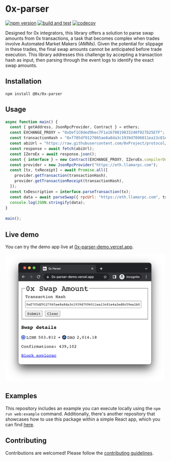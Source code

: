 # 0x-parser

[![npm version](https://img.shields.io/npm/v/@0x/0x-parser.svg?style=flat-square)](https://www.npmjs.com/package/@0x/0x-parser)
[![build and test](https://github.com/0xproject/0x-parser/actions/workflows/test.yml/badge.svg)](https://github.com/0xproject/0x-parser/actions/workflows/test.yml)
[![codecov](https://codecov.io/gh/0xproject/0x-parser/branch/main/graph/badge.svg?token=OnNsoc2OrF)](https://codecov.io/gh/0xproject/0x-parser)

Designed for 0x integrators, this library offers a solution to parse swap amounts from 0x transactions, a task that becomes complex when trades involve Automated Market Makers (AMMs). Given the potential for slippage in these trades, the final swap amounts cannot be anticipated before trade execution. This library addresses this challenge by accepting a transaction hash as input, then parsing through the event logs to identify the exact swap amounts.

## Installation

```
npm install @0x/0x-parser
```

## Usage

```javascript
async function main() {
  const { getAddress, JsonRpcProvider, Contract } = ethers;
  const EXCHANGE_PROXY = "0xDef1C0ded9bec7F1a1670819833240f027b25EfF";
  const transactionHash = "0xf705df9127065ae8a8da3c1939d7096011ea13c81e4a2ed8c59ea1b039f7565d";
  const abiUrl = "https://raw.githubusercontent.com/0xProject/protocol/development/packages/contract-artifacts/artifacts/IZeroEx.json";
  const response = await fetch(abiUrl);
  const IZeroEx = await response.json();
  const { interface } = new Contract(EXCHANGE_PROXY, IZeroEx.compilerOutput.abi);
  const provider = new JsonRpcProvider("https://eth.llamarpc.com");
  const [tx, txReceipt] = await Promise.all([
    provider.getTransaction(transactionHash),
    provider.getTransactionReceipt(transactionHash),
  ]);
  const txDescription = interface.parseTransaction(tx);
  const data = await parseSwap({ rpcUrl: "https://eth.llamarpc.com", txReceipt, txDescription });
  console.log(JSON.stringify(data);
}

main();
```

## Live demo

You can try the demo app live at [0x-parser-demo.vercel.app](0x-parser-demo.vercel.app).

<img src="https://raw.githubusercontent.com/hzhu/yo/main/react-demo.png" alt="0x parser React demo app" width="500"/>

## Examples

This repository includes an example you can execute locally using the `npm run web:example` command. Additionally, there's another repository that showcases how to use this package within a simple React app, which you can find [here](https://github.com/hzhu/0x-parser-demo).

## Contributing

Contributions are welcomed! Please follow the [contributing guidelines](./.github/.CONTRIBUTING.md).
